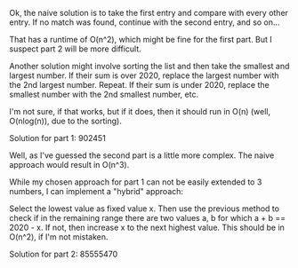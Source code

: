 Ok, the naive solution is to take the first entry and compare with every other entry.
If no match was found, continue with the second entry, and so on...

That has a runtime of O(n^2), which might be fine for the first part.
But I suspect part 2 will be more difficult.

Another solution might involve sorting the list and then take the smallest and largest number.
If their sum is over 2020, replace the largest number with the 2nd largest number. Repeat.
If their sum is under 2020, replace the smallest number with the 2nd smallest number, etc.

I'm not sure, if that works, but if it does, then it should run in O(n) (well, O(nlog(n)), due to the sorting).

Solution for part 1: 902451

Well, as I've guessed the second part is a little more complex.
The naive approach would result in O(n^3).

While my chosen approach for part 1 can not be easily extended to 3 numbers, I can implement a "hybrid" approach:

Select the lowest value as fixed value x.
Then use the previous method to check if in the remaining range there are two values a, b for which a + b == 2020 - x.
If not, then increase x to the next highest value.
This should be in O(n^2), if I'm not mistaken.

Solution for part 2: 85555470
